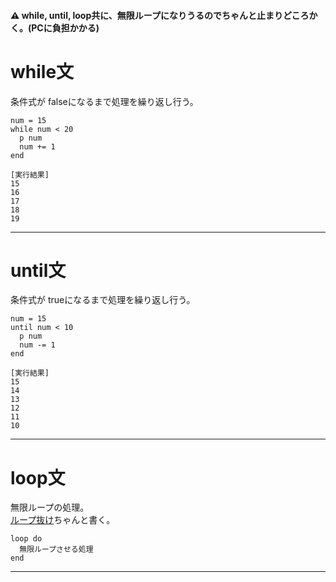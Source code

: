 #### ⚠️ while, until, loop共に、無限ループになりうるのでちゃんと止まりどころかく。(PCに負担かかる)

# while文
条件式が falseになるまで処理を繰り返し行う。
~~~
num = 15
while num < 20
  p num 
  num += 1
end

[実行結果]
15
16
17
18
19
~~~
***

# until文
条件式が trueになるまで処理を繰り返し行う。
~~~
num = 15
until num < 10
  p num
  num -= 1
end

[実行結果]
15
14
13
12
11
10
~~~
***

# loop文
無限ループの処理。  
[ループ抜け](https://github.com/Tarara33/TIL/blob/main/Ruby/%E7%B9%B0%E3%82%8A%E8%BF%94%E3%81%97%E6%96%87/%E3%83%AB%E3%83%BC%E3%83%97%E3%82%92%E6%8A%9C%E3%81%91%E3%82%8B.md)ちゃんと書く。
~~~
loop do
  無限ループさせる処理
end
~~~
***
